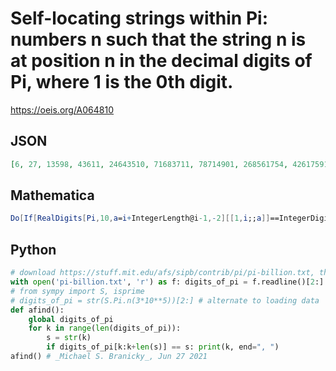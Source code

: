 # Self\-locating strings within Pi: numbers n such that the string n is at position n in the decimal digits of Pi, where 1 is the 0th digit\.
https://oeis.org/A064810
## JSON
```JSON
[6, 27, 13598, 43611, 24643510, 71683711, 78714901, 268561754, 4261759184, 82638677082, 548535559133, 8773143366618]
```
## Mathematica
```Mathematica
Do[If[RealDigits[Pi,10,a=i+IntegerLength@i-1,-2][[1,i;;a]]==IntegerDigits@i,Print@i],{i,50000}] (* _Giorgos Kalogeropoulos_, Feb 21 2020 *)
```
## Python
```Python
# download https://stuff.mit.edu/afs/sipb/contrib/pi/pi-billion.txt, then
with open('pi-billion.txt', 'r') as f: digits_of_pi = f.readline()[2:]
# from sympy import S, isprime
# digits_of_pi = str(S.Pi.n(3*10**5))[2:] # alternate to loading data
def afind():
    global digits_of_pi
    for k in range(len(digits_of_pi)):
        s = str(k)
        if digits_of_pi[k:k+len(s)] == s: print(k, end=", ")
afind() # _Michael S. Branicky_, Jun 27 2021
```
